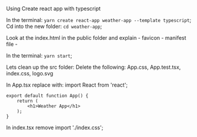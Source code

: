 Using Create react app with typescript

In the terminal: `yarn create react-app weather-app --template typescript`;
Cd into the new folder: `cd weather-app`;

Look at the index.html in the public folder and explain
    - favicon
    - manifest file
    - <div id="root"></div>

In the terminal: `yarn start`;

Lets clean up the src folder:
    Delete the following: App.css, App.test.tsx, index.css, logo.svg

In App.tsx replace with:
    import React from 'react';

    export default function App() {
        return (
            <h1>Weather App</h1>
        );
    }

In index.tsx remove import './index.css';